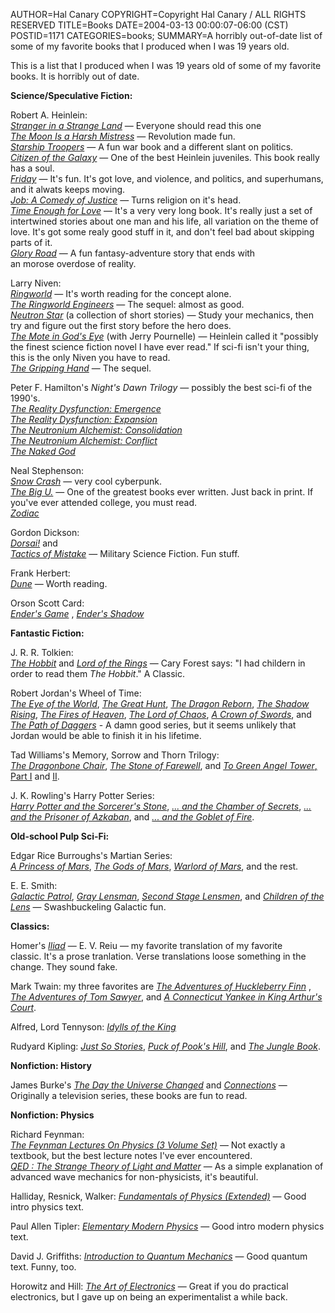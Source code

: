 AUTHOR=Hal Canary
COPYRIGHT=Copyright Hal Canary / ALL RIGHTS RESERVED
TITLE=Books
DATE=2004-03-13 00:00:07-06:00 (CST)
POSTID=1171
CATEGORIES=books;
SUMMARY=A horribly out-of-date list of some of my favorite books that I produced when I was 19 years old.

This is a list that I produced when I was 19 years old of some of my favorite books. It is horribly out of date.

**Science/Speculative Fiction:**

Robert A. Heinlein:  
[_Stranger in a Strange Land_](/isbn/?0441790348/Stranger+in+a+Strange+Land) — Everyone should read this one  
[_The Moon Is a Harsh Mistress_](/isbn/?0312863551/The+Moon+Is+a+Harsh+Mistress) — Revolution made fun.  
[_Starship Troopers_](/isbn/?0441783589/Starship+Troopers) — A fun war book and a different slant on politics.  
[_Citizen of the Galaxy_](/isbn/?0345342445/Citizen+of+the+Galaxy) — One of the best Heinlein juveniles. This book really has a soul.  
[_Friday_](/isbn/?0345414004/Friday_%28novel%29) — It's fun. It's got love, and violence, and politics, and superhumans, and it alwats keeps moving.  
[_Job: A Comedy of Justice_](/isbn/?0345316509/Job%3A+A+Comedy+of+Justice) — Turns religion on it's head.  
[_Time Enough for Love_](/isbn/?0441810764/Time+Enough+for+Love) — It's a very very long book. It's really just a set of intertwined stories about one man and his life, all variation on the theme of love. It's got some realy good stuff in it, and don't feel bad about skipping parts of it.  
[_Glory Road_](/isbn/?0671721674/Glory+Road) — A fun fantasy-adventure story that ends with  
an morose overdose of reality.

Larry Niven:  
[_Ringworld_](/isbn/?0345333926/Ringworld) — It's worth reading for the concept alone.  
[_The Ringworld Engineers_](/isbn/?0345334302/The+Ringworld+Engineers) — The sequel: almost as good.  
[_Neutron Star_](/isbn/?0345336941/Neutron+Star) (a collection of short stories) — Study your mechanics, then try and figure out the first story before the hero does.  
[_The Mote in God's Eye_](/isbn/?0671741926/The+Mote+in+God's+Eye) (with Jerry Pournelle) — Heinlein called it "possibly the finest science fiction novel I have ever read." If sci-fi isn't your thing, this is the only Niven you have to read.  
[_The Gripping Hand_](/isbn/?0671795740/The+Gripping+Hand) — The sequel.

Peter F. Hamilton's _Night's Dawn Trilogy_ — possibly the best sci-fi of the 1990's.  
[_The Reality Dysfunction: Emergence_](/isbn/?0446605158/)  
[_The Reality Dysfunction: Expansion_](/isbn/?0446605166/)  
[_The Neutronium Alchemist: Consolidation_](/isbn/?0446605174/)  
[_The Neutronium Alchemist: Conflict_](/isbn/?0446605468/)  
[_The Naked God_](/isbn/?0446525677/)

Neal Stephenson:  
[_Snow Crash_](/isbn/?0553562614/) — very cool cyberpunk.  
[_The Big U._](/isbn/?0380816032/) — One of the greatest books ever written. Just back in print. If you've ever attended college, you must read.  
[_Zodiac_](/isbn/?0802143156/)

Gordon Dickson:  
[_Dorsai!_](/isbn/?0812503988/) and  
[_Tactics of Mistake_](/isbn/?0812545311/) — Military Science Fiction. Fun stuff.

Frank Herbert:  
[_Dune_](/isbn/?0441172717/) — Worth reading.

Orson Scott Card:  
[_Ender's Game_](/isbn/?0812550706/) , [_Ender's Shadow_](/isbn/?0812575717)

**Fantastic Fiction:**

J. R. R. Tolkien:  
[_The Hobbit_](/isbn/?0395282659/) and [_Lord of the Rings_](/isbn/?0395974682/) — Cary Forest says: "I had childern in order to read them _The Hobbit_." A Classic.

Robert Jordan's Wheel of Time:  
[_The Eye of the World_](/isbn/?0812511816/), [_The Great Hunt_](/isbn/?0812517725/), [_The Dragon Reborn_](/isbn/?0812513711/), [_The Shadow Rising_](/isbn/?0812513738/), [_The Fires of Heaven_](/isbn/?0812550307/), [_The Lord of Chaos_](/isbn/?0812513754/), [_A Crown of Swords_](/isbn/?0812550285/), and [_The Path of Daggers_](/isbn/?0312857691/) - A damn good series, but it seems unlikely that Jordan would be able to finish it in his lifetime.

Tad Williams's Memory, Sorrow and Thorn Trilogy:  
[_The Dragonbone Chair_](/isbn/?0809900033/), [_The Stone of Farewell_](/isbn/?0886774802/), and [_To Green Angel Tower_, Part I](/isbn/?0886775981/) and [II](/isbn/?0886776066/).

J. K. Rowling's Harry Potter Series:  
[_Harry Potter and the Sorcerer's Stone_](/isbn/?0590353403/), [_... and the Chamber of Secrets_](/isbn/?0439064864/), [_... and the Prisoner of Azkaban_](/isbn/?0439136350/), and [_... and the Goblet of Fire_](/isbn/?0439139597/).

**Old-school Pulp Sci-Fi:**

Edgar Rice Burroughs's Martian Series:  
[_A Princess of Mars_](/isbn/?0345331389/), [_The Gods of Mars_](/isbn/?0345324390/), [_Warlord of Mars_](/isbn/?0345324536/), and the rest.

E. E. Smith:  
[_Galactic Patrol_](/isbn/?1882968115/), [_Gray Lensman_](/isbn/?1882968123/), [_Second Stage Lensmen_](/isbn/?1882968131/), and [_Children of the Lens_](/isbn/?188296814X/) — Swashbuckeling Galactic fun.

**Classics:**

Homer's [_Iliad_](/isbn/?0140440143/) — E. V. Reiu — my favorite translation of my favorite  
classic. It's a prose tranlation. Verse translations loose something in the change. They sound fake.

Mark Twain: my three favorites are [_The Adventures of Huckleberry Finn_](/isbn/?0140390464/) , [_The Adventures of Tom Sawyer_](/isbn/?0812504208/), and [_A Connecticut Yankee in King Arthur's Court_](/isbn/?0812504364/).

Alfred, Lord Tennyson: [_Idylls of the King_](/isbn/?0451524705/)

Rudyard Kipling: [_Just So Stories_](/isbn/?0486278212/), [_Puck of Pook's Hill_](/isbn/?0140183531/), and [_The Jungle Book_](/isbn/?0812504690/).

**Nonfiction: History**

James Burke's [_The Day the Universe Changed_](/isbn/?0316117048/) and [_Connections_](/isbn/?0316116726/) — Originally a television series, these books are fun to read.

**Nonfiction: Physics**

Richard Feynman:  
[_The Feynman Lectures On Physics (3 Volume Set)_](/isbn/?0201021153/) — Not exactly a textbook, but the best lecture notes I've ever encountered.  
[_QED : The Strange Theory of Light and Matter_](/isbn/?0691024170/) — As a simple explanation of advanced wave mechanics for non-physicists, it's beautiful.

Halliday, Resnick, Walker: [_Fundamentals of Physics (Extended)_](/isbn/?0471105597/) — Good intro physics text.

Paul Allen Tipler: [_Elementary Modern Physics_](/isbn/?0879015691/) — Good intro modern physics text.

David J. Griffiths: [_Introduction to Quantum Mechanics_](/isbn/?0131244051/) — Good quantum text. Funny, too.

Horowitz and Hill: [_The Art of Electronics_](/isbn/?0521370957/) — Great if you do practical electronics, but I gave up on being an experimentalist a while back.
